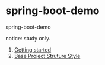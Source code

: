 # spring-boot-demo
spring-boot-demo

notice: study only.

1. [Getting started](spring-boot-demo-chap01 "Getting started")
2. [Base Project Struture Style](spring-boot-demo-chap02 "Base Project Struture Style]")
